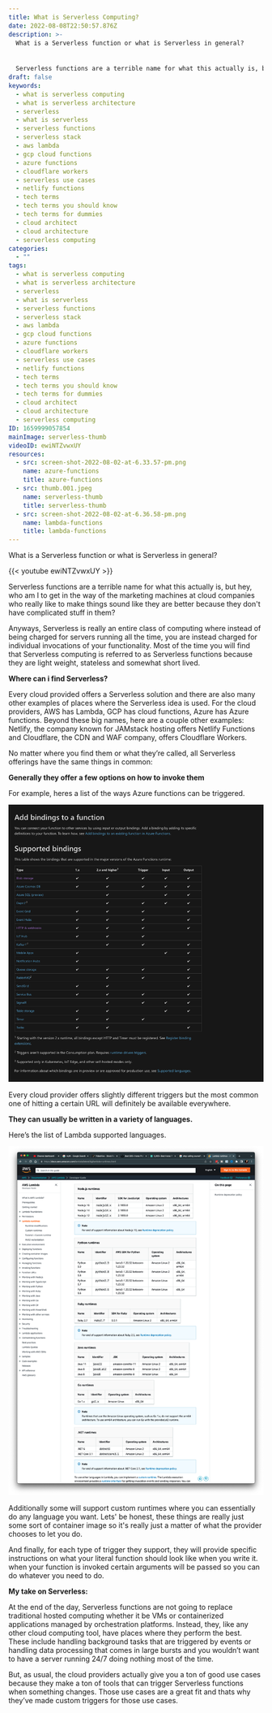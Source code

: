```yaml
---
title: What is Serverless Computing?
date: 2022-08-08T22:50:57.876Z
description: >-
  What is a Serverless function or what is Serverless in general?


  Serverless functions are a terrible name for what this actually is, but hey, who am I to get in the way of the marketing machines at cloud companies who really like to make things sound like they are better because they don't have complicated stuff in them?
draft: false
keywords:
  - what is serverless computing
  - what is serverless architecture
  - serverless
  - what is serverless
  - serverless functions
  - serverless stack
  - aws lambda
  - gcp cloud functions
  - azure functions
  - cloudflare workers
  - serverless use cases
  - netlify functions
  - tech terms
  - tech terms you should know
  - tech terms for dummies
  - cloud architect
  - cloud architecture
  - serverless computing
categories:
  - ""
tags:
  - what is serverless computing
  - what is serverless architecture
  - serverless
  - what is serverless
  - serverless functions
  - serverless stack
  - aws lambda
  - gcp cloud functions
  - azure functions
  - cloudflare workers
  - serverless use cases
  - netlify functions
  - tech terms
  - tech terms you should know
  - tech terms for dummies
  - cloud architect
  - cloud architecture
  - serverless computing
ID: 1659999057854
mainImage: serverless-thumb
videoID: ewiNTZvwxUY
resources:
  - src: screen-shot-2022-08-02-at-6.33.57-pm.png
    name: azure-functions
    title: azure-functions
  - src: thumb.001.jpeg
    name: serverless-thumb
    title: serverless-thumb
  - src: screen-shot-2022-08-02-at-6.36.58-pm.png
    name: lambda-functions
    title: lambda-functions
---
```

What is a Serverless function or what is Serverless in general?

{{< youtube ewiNTZvwxUY >}}

Serverless functions are a terrible name for what this actually is, but hey, who am I to get in the way of the marketing machines at cloud companies who really like to make things sound like they are better because they don't have complicated stuff in them?

Anyways, Serverless is really an entire class of computing where instead of being charged for servers running all the time, you are instead charged for individual invocations of your functionality. Most of the time you will find that Serverless computing is referred to as Serverless functions because they are light weight, stateless and somewhat short lived.

**Where can i find Serverless?**

Every cloud provided offers a Serverless solution and there are also many other examples of places where the Serverless idea is used. For the cloud providers, AWS has Lambda, GCP has cloud functions, Azure has Azure functions. Beyond these big names, here are a couple other examples: Netlify, the company known for JAMstack hosting offers Netlify Functions and Cloudflare, the CDN and WAF company, offers Cloudflare Workers.

No matter where you find them or what they’re called, all Serverless offerings have the same things in common:

**Generally they offer a few options on how to invoke them**

For example, heres a list of the ways Azure functions can be triggered. 

![](screen-shot-2022-08-02-at-6.33.57-pm.png)

Every cloud provider offers slightly different triggers but the most common one of hitting a certain URL will definitely be available everywhere.

**They can usually be written in a variety of languages.**

Here’s the list of Lambda supported languages. 

![](screen-shot-2022-08-02-at-6.36.58-pm.png)

Additionally some will support custom runtimes where you can essentially do any language you want. Lets' be honest, these things are really just some sort of container image so it's really just a matter of what the provider chooses to let you do.

And finally, for each type of trigger they support, they will provide specific instructions on what your literal function should look like when you write it. when your function is invoked certain arguments will be passed so you can do whatever you need to do.

**My take on Serverless:**

At the end of the day, Serverless functions are not going to replace traditional hosted computing whether it be VMs or containerized applications managed by orchestration platforms. Instead, they, like any other cloud computing tool, have places where they perform the best. These include handling background tasks that are triggered by events or handling data processing that comes in large bursts and you wouldn’t want to have a server running 24/7 doing nothing most of the time.

But, as usual, the cloud providers actually give you a ton of good use cases because they make a ton of tools that can trigger Serverless functions when something changes. Those use cases are a great fit and thats why they’ve made custom triggers for those use cases.